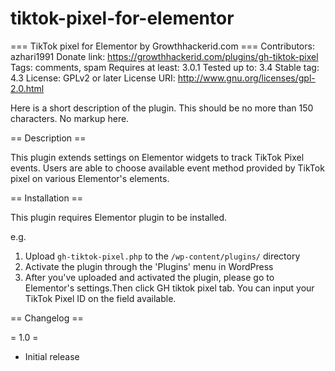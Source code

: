 # tiktok-pixel-for-elementor

=== TikTok pixel for Elementor by Growthhackerid.com ===
Contributors: azhari1991
Donate link: https://growthhackerid.com/plugins/gh-tiktok-pixel
Tags: comments, spam
Requires at least: 3.0.1
Tested up to: 3.4
Stable tag: 4.3
License: GPLv2 or later
License URI: http://www.gnu.org/licenses/gpl-2.0.html

Here is a short description of the plugin.  This should be no more than 150 characters.  No markup here.

== Description ==

This plugin extends settings on Elementor widgets to track TikTok Pixel events. 
Users are able to choose available event method provided by TikTok pixel on various Elementor's elements.

== Installation ==

This plugin requires Elementor plugin to be installed.

e.g.

1. Upload `gh-tiktok-pixel.php` to the `/wp-content/plugins/` directory
2. Activate the plugin through the 'Plugins' menu in WordPress
3. After you've uploaded and activated the plugin, please go to Elementor's settings.Then click GH tiktok pixel tab. You can input your TikTok Pixel ID on the field available. 

== Changelog ==

= 1.0 =
* Initial release
